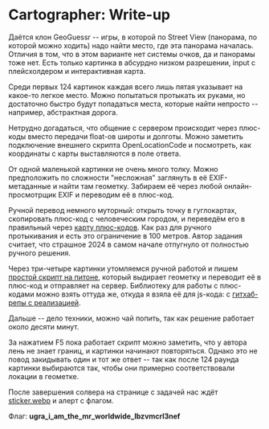 # Cartographer: Write-up

Даётся клон GeoGuessr -- игры, в которой по Street View (панорама, по которой можно ходить) надо
найти место, где эта панорама началась. Отличия в том, что в этом варианте нет системы очков, да и
панорамы тоже нет. Есть только картинка в абсурдно низком разрешении, input с плейсхолдером и
интерактивная карта.

Среди первых 124 картинок каждая всего лишь пятая указывает на какое-то легкое место. Можно
попытаться протыкать их руками, но достаточно быстро будут попадаться места, которые найти непросто
-- например, абстрактная дорога.

Нетрудно догадаться, что общение с сервером происходит через плюс-коды вместо передачи float-ов
широты и долготы. Можно заметить подключение внешнего скрипта OpenLocationCode и посмотреть, как
координаты с карты выставляются в поле ответа.

От одной маленькой картинки не очень много толку. Можно предположить по сложности "несложная"
заглянуть в её EXIF-метаданные и найти там геометку. Забираем её через любой онлайн-просмотрщик EXIF
и переводим её в плюс-код.

Ручной перевод немного муторный: открыть точку в гуглокартах, скопировать плюс-код с человеческим
городом, и переведём его в правильный через [карту плюс-кодов](https://plus.codes/map). Как раз для
ручного протыкивания и есть это ограничение в 100 метров. Автор задания считает, что страшное 2024
в самом начале отпугнуло от полностью ручного решения.

Через три-четыре картинки утомляемся ручной работой и пишем [простой скрипт на питоне](solve.py),
который выдирает геометку и переводит её в плюс-код и отправляет на сервер. Библиотеку для работы с
плюс-кодами можно взять оттуда же, откуда я взяла её для js-кода: с [гитхаб-репы с реализацией](
https://github.com/google/open-location-code/).

Дальше -- дело техники, можно чай попить, так как решение работает около десяти минут.

За нажатием F5 пока работает скрипт можно заметить, что у автора лень не знает границ, и картинки
начинают повторяться. Однако это не повод закидывать один и тот же ответ -- так как после 124 раунда
картинки выбираются так, чтобы они примерно соответствовали локации в геометке.

После завершения солвера на странице с задачей нас ждёт [sticker.webp](
https://github.com/teamteamdev/ugractf-2024-quals/blob/master/tasks/vfs/vfs/sticker.webp) и алерт с
флагом.

Флаг: **ugra_i_am_the_mr_worldwide_lbzvmcrl3nef**
